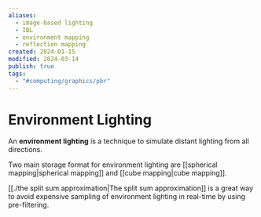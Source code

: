```yaml
---
aliases:
  - image-based lighting
  - IBL
  - environment mapping
  - reflection mapping
created: 2024-01-15
modified: 2024-03-14
publish: true
tags:
  - "#computing/graphics/pbr"
---
```


# Environment Lighting
An **environment lighting** is a technique to simulate distant lighting from all directions.

Two main storage format for environment lighting are [[spherical mapping|spherical mapping]] and [[cube mapping|cube mapping]].

[[./the split sum approximation|The split sum approximation]] is a great way to avoid expensive sampling of environment lighting in real-time by using pre-filtering.